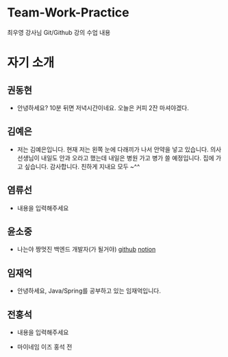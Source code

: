 # Team-Work-Practice
최우영 강사님 Git/Github 강의 수업 내용

# 자기 소개

## 권동현
- 안녕하세요? 10분 뒤면 저녁시간이네요. 오늘은 커피 2잔 마셔야겠다.

## 김예은
- 저는 김예은입니다. 현재 저는 왼쪽 눈에 다래끼가 나서 안약을 넣고 있습니다. 의사선생님이 내일도 안과 오라고 했는데 내일은 병원 가고 병가 쓸 예정입니다. 집에 가고 싶습니다. 감사합니다. 친하게 지내요 모두 ~^^

## 염류선
- 내용을 입력해주세요

## 윤소중
- 나는야 짱멋진 백엔드 개발자(가 될거야)
[github](https://www.github.com/devSojoong)
[notion](https://half-nurse-df7.notion.site/s-Quick-Menu-8e5d758fbcad4acbb1f1e8e28e328d59)

## 임재억
- 안녕하세요, Java/Spring를 공부하고 있는 임재억입니다.

## 전홍석
- 내용을 입력해주세요

* 마이네임 이즈 홍석 전
